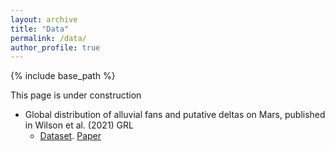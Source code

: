 ```yaml
---
layout: archive
title: "Data"
permalink: /data/
author_profile: true
---
```


{% include base_path %}

This page is under construction

* Global distribution of alluvial fans and putative deltas on Mars, published in Wilson et al. (2021) GRL
  * [Dataset](https://raw.githubusercontent.com/alexmmorgan/alexmmorgan.github.io/master/_pages/Wilson_etal_MarsGlobalFans.csv). [Paper](https://agupubs.onlinelibrary.wiley.com/doi/abs/10.1029/2020GL091653)
